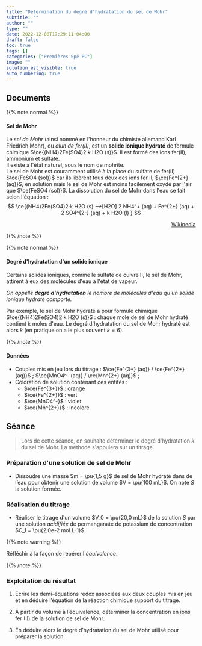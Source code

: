 ```yaml
---
title: "Détermination du degré d'hydratation du sel de Mohr"
subtitle: ""
author: ""
type: ""
date: 2022-12-08T17:29:11+04:00
draft: false
toc: true
tags: []
categories: ["Premières Spé PC"]
image: ""
solution_est_visible: true
auto_numbering: true
---
```



## Documents

{{% note normal %}}

#### Sel de Mohr

Le *sel de Mohr* (ainsi nommé en l'honneur du chimiste allemand Karl Friedrich Mohr), ou *alun de fer(II)*, est un **solide ionique hydraté** de formule chimique $\ce{(NH4)2Fe(SO4)2·k H2O (s)}$. Il est formé des ions fer(II), ammonium et sulfate.  
Il existe à l'état naturel, sous le nom de mohrite.  
Le sel de Mohr est couramment utilisé à la place du sulfate de fer(II) $\ce{FeSO4 (sol)}$ car ils libèrent tous deux des ions fer II, $\ce{Fe^{2+} (aq)}$, en solution mais le sel de Mohr est moins facilement oxydé par l'air que $\ce{FeSO4 (sol)}$. La dissolution du sel de Mohr dans l'eau se fait selon l'équation :
$$
\ce{(NH4)2Fe(SO4)2·k H2O (s) -->[H2O] 2 NH4^+ (aq) + Fe^{2+} (aq) + 2 SO4^{2-} (aq) + k H2O (l) }
$$

<div style="text-align: right;">
<a href="" target="_blank">Wikipedia</a>
</div>

{{% /note %}}

{{% note normal %}}

#### Degré d'hydratation d'un solide ionique

Certains solides ioniques, comme le sulfate de cuivre II, le sel de Mohr, attirent à eux des molécules d'eau à l'état de vapeur.

*On appelle **degré d'hydratation** le nombre de molécules d'eau qu'un solide ionique hydraté comporte.*

Par exemple, le sel de Mohr hydraté a pour formule chimique $\ce{(NH4)2Fe(SO4)2·k H2O (s)}$ : chaque mole de sel de Mohr hydraté contient $k$ moles d'eau. Le degré d'hydratation du sel de Mohr hydraté est alors $k$ (en pratique on a le plus souvent $k=6$).

{{% /note %}}

#### Données

- Couples mis en jeu lors du titrage : $\ce{Fe^{3+} (aq)} / \ce{Fe^{2+} (aq)}$ ; $\ce{MnO4^- (aq)} / \ce{Mn^{2+} (aq)}$ ;
- Coloration de solution contenant ces entités :
  - $\ce{Fe^{3+}}$ : orange
  - $\ce{Fe^{2+}}$ : vert
  - $\ce{MnO4^-}$ : violet
  - $\ce{Mn^{2+}}$ : incolore

## Séance

> Lors de cette séance, on souhaite déterminer le degré d'hydratation $k$ du sel de Mohr. La méthode s'appuiera sur un titrage.

### Préparation d'une solution de sel de Mohr

- Dissoudre une masse $m = \pu{1,5 g}$ de sel de Mohr hydraté dans de l’eau pour obtenir une solution de volume $V = \pu{100 mL}$. On note $S$ la solution formée.

### Réalisation du titrage

- Réaliser le titrage d'un volume $V_0 = \pu{20,0 mL}$ de la solution $S$ par une solution *acidifiée* de permanganate de potassium de concentration $C_1 = \pu{2,0e-2 mol.L-1}$.

{{% note warning %}}

Réfléchir à la façon de repérer l'*équivalence*.

{{% /note %}}

### Exploitation du résultat

1. Écrire les demi-équations redox associées aux deux couples mis en jeu et en déduire l’équation de la réaction chimique support du titrage.

2. À partir du volume à l’équivalence, déterminer la concentration en ions fer (II) de la solution de sel de Mohr.

3. En déduire alors le degré d’hydratation du sel de Mohr utilisé pour préparer la solution.
